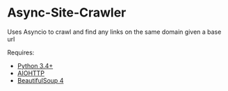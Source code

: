 # Async-Site-Crawler
Uses Asyncio to crawl and find any links on the same domain given a base url

Requires:
* [Python 3.4+](https://www.python.org/)
* [AIOHTTP](https://aiohttp.readthedocs.io/en/stable/)
* [BeautifulSoup 4](https://www.crummy.com/software/BeautifulSoup/)
